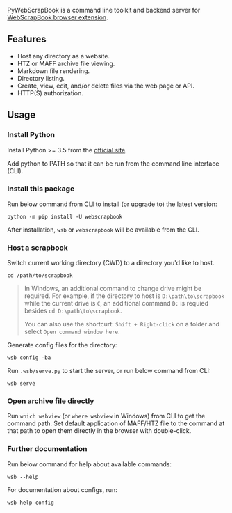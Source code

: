 PyWebScrapBook is a command line toolkit and backend server for
[WebScrapBook browser extension](https://github.com/danny0838/webscrapbook).

## Features
* Host any directory as a website.
* HTZ or MAFF archive file viewing.
* Markdown file rendering.
* Directory listing.
* Create, view, edit, and/or delete files  via the web page or API.
* HTTP(S) authorization.

## Usage

### Install Python

Install Python >= 3.5 from the [official site](https://www.python.org).

Add python to PATH so that it can be run from the command line interface (CLI).

### Install this package

Run below command from CLI to install (or upgrade to) the latest version:

    python -m pip install -U webscrapbook

After installation, `wsb` or `webscrapbook` will be available from the CLI.

### Host a scrapbook

Switch current working directory (CWD) to a directory you'd like to host.

    cd /path/to/scrapbook

> In Windows, an additional command to change drive might be required. For example, if the directory to host is `D:\path\to\scrapbook` while the current drive is `C`, an additional command `D:` is requied besides `cd D:\path\to\scrapbook`.
>
> You can also use the shortcurt: `Shift + Right-click` on a folder and select `Open command window here`.

Generate config files for the directory:

    wsb config -ba

Run `.wsb/serve.py` to start the server, or run below command from CLI:

    wsb serve

### Open archive file directly

Run `which wsbview` (or `where wsbview` in Windows) from CLI to get the command path. Set default application of MAFF/HTZ file to the command at that path to open them directly in the browser with double-click.

### Further documentation

Run below command for help about available commands:

    wsb --help

For documentation about configs, run:

    wsb help config
